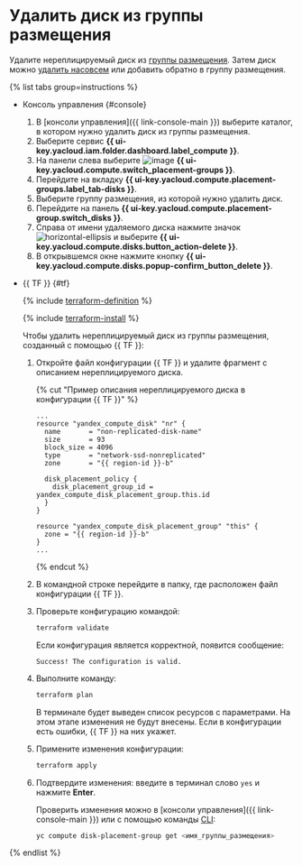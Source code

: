 # Удалить диск из группы размещения

Удалите нереплицируемый диск из [группы размещения](../../concepts/disk-placement-group.md). Затем диск можно [удалить насовсем](../disk-control/delete.md) или добавить обратно в группу размещения.

{% list tabs group=instructions %}

- Консоль управления {#console}

  1. В [консоли управления]({{ link-console-main }}) выберите каталог, в котором нужно удалить диск из группы размещения.
  1. Выберите сервис **{{ ui-key.yacloud.iam.folder.dashboard.label_compute }}**.
  1. На панели слева выберите ![image](../../../_assets/console-icons/copy-transparent.svg) **{{ ui-key.yacloud.compute.switch_placement-groups }}**.
  1. Перейдите на вкладку **{{ ui-key.yacloud.compute.placement-groups.label_tab-disks }}**.
  1. Выберите группу размещения, из которой нужно удалить диск.
  1. Перейдите на панель **{{ ui-key.yacloud.compute.placement-group.switch_disks }}**.
  1. Справа от имени удаляемого диска нажмите значок ![horizontal-ellipsis](../../../_assets/console-icons/ellipsis.svg) и выберите **{{ ui-key.yacloud.compute.disks.button_action-delete }}**.
  1. В открывшемся окне нажмите кнопку **{{ ui-key.yacloud.compute.disks.popup-confirm_button_delete }}**.

- {{ TF }} {#tf}

  {% include [terraform-definition](../../../_tutorials/terraform-definition.md) %}

  {% include [terraform-install](../../../_includes/terraform-install.md) %}

  Чтобы удалить нереплицируемый диск из группы размещения, созданный с помощью {{ TF }}:

  1. Откройте файл конфигурации {{ TF }} и удалите фрагмент с описанием нереплицируемого диска.
     
     {% cut "Пример описания нереплицируемого диска в конфигурации {{ TF }}" %}

     ```hcl
     ...
     resource "yandex_compute_disk" "nr" {
       name       = "non-replicated-disk-name"
       size       = 93
       block_size = 4096
       type       = "network-ssd-nonreplicated"
       zone       = "{{ region-id }}-b"

       disk_placement_policy {
         disk_placement_group_id = yandex_compute_disk_placement_group.this.id
       }
     }

     resource "yandex_compute_disk_placement_group" "this" {
       zone = "{{ region-id }}-b"
     }
     ...
     ```

     {% endcut %}

  1. В командной строке перейдите в папку, где расположен файл конфигурации {{ TF }}.

  1. Проверьте конфигурацию командой:

     ```bash
     terraform validate
     ```
     
     Если конфигурация является корректной, появится сообщение:
     
     ```text
     Success! The configuration is valid.
     ```

  1. Выполните команду:

     ```bash
     terraform plan
     ```
  
     В терминале будет выведен список ресурсов с параметрами. На этом этапе изменения не будут внесены. Если в конфигурации есть ошибки, {{ TF }} на них укажет.

  1. Примените изменения конфигурации:

     ```bash
     terraform apply
     ```

  1. Подтвердите изменения: введите в терминал слово `yes` и нажмите **Enter**.

     Проверить изменения можно в [консоли управления]({{ link-console-main }}) или с помощью команды [CLI](../../../cli/quickstart.md):

     ```bash
     yc compute disk-placement-group get <имя_группы_размещения>
     ```

{% endlist %}
